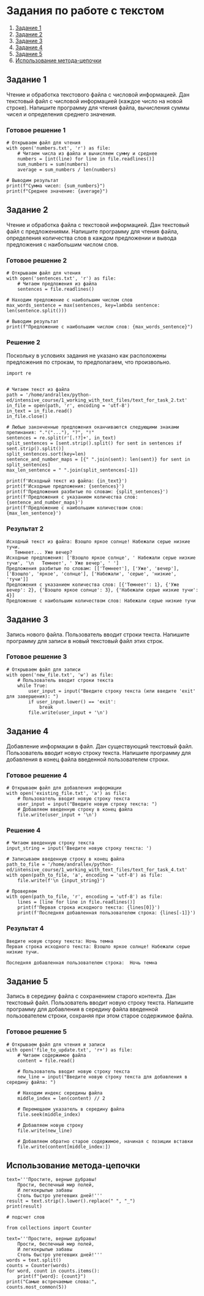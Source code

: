 # Задания по работе с текстом
1. [Задание 1](#задание-1)
2. [Задание 2](#задание-2)
3. [Задание 3](#задание-3)
4. [Задание 4](#задание-4)
5. [Задание 5](#задание-5)
6. [Использование метода-цепочки]()

## Задание 1
Чтение и обработка текстового файла с числовой информацией. Дан текстовый файл с числовой информацией (каждое число на новой строке). Напишите программу для чтения файла, вычисления суммы чисел и определения среднего значения.
### Готовое решение 1
```
# Открываем файл для чтения
with open('numbers.txt', 'r') as file:
    # Читаем числа из файла и вычисляем сумму и среднее
    numbers = [int(line) for line in file.readlines()]
    sum_numbers = sum(numbers)
    average = sum_numbers / len(numbers)

# Выводим результат
print(f"Сумма чисел: {sum_numbers}")
print(f"Среднее значение: {average}")
```

## Задание 2
Чтение и обработка файла с текстовой информацией. 
Дан текстовый файл с предложениями. Напишите программу для чтения файла, определения количества слов в каждом предложении и вывода предложения с наибольшим числом слов.
### Готовое решение 2
```
# Открываем файл для чтения
with open('sentences.txt', 'r') as file:
    # Читаем предложения из файла
    sentences = file.readlines()

# Находим предложение с наибольшим числом слов
max_words_sentence = max(sentences, key=lambda sentence: len(sentence.split()))

# Выводим результат
print(f"Предложение с наибольшим числом слов: {max_words_sentence}")
```
### Решение 2
Поскольку в условиях задания не указано как расположены предложения по строкам, то предполагаем, что произвольно.
```
import re


# Читаем текст из файла
path = '/home/andrallex/python-ed/intensive_course/1_working_with_text_files/text_for_task_2.txt'
in_file = open(path, 'r', encoding = 'utf-8')
in_text = in_file.read()
in_file.close()

# Любые законченные предложения оканчиваются следующими знаками препинания: "."("..."), "?", "!"
sentences = re.split(r'[.!?]+', in_text)
split_sentences = [sent.strip().split() for sent in sentences if sent.strip().split()]
split_sentences.sort(key=len)
sentence_and_number_maps = [{" ".join(sent): len(sent)} for sent in split_sentences]
max_len_sentence = " ".join(split_sentences[-1])

print(f'Исходный текст из файла: {in_text}')
print(f'Исходные предложения: {sentences}')
print(f'Предложения разбитые по словам: {split_sentences}')
print(f'Предложения с указанием количества слов: {sentence_and_number_maps}')
print(f'Предложение с наибольшим количеством слов: {max_len_sentence}')
```
### Результат 2
```
Исходный текст из файла: Взошло яркое солнце! Набежали серые низкие тучи.
   Темнеет... Уже вечер? 
Исходные предложения: ['Взошло яркое солнце', ' Набежали серые низкие тучи', '\n   Темнеет', ' Уже вечер', ' ']
Предложения разбитые по словам: [['Темнеет'], ['Уже', 'вечер'], ['Взошло', 'яркое', 'солнце'], ['Набежали', 'серые', 'низкие', 'тучи']]
Предложения с указанием количества слов: [{'Темнеет': 1}, {'Уже вечер': 2}, {'Взошло яркое солнце': 3}, {'Набежали серые низкие тучи': 4}]
Предложение с наибольшим количеством слов: Набежали серые низкие тучи
```
## Задание 3
Запись нового файла. Пользователь вводит строки текста. 
Напишите программу для записи в новый текстовый файл этих строк.

### Готовое решение 3
```
# Открываем файл для записи
with open('new_file.txt', 'w') as file:
    # Пользователь вводит строки текста
    while True:
        user_input = input("Введите строку текста (или введите 'exit' для завершения): ")
        if user_input.lower() == 'exit':
            break
        file.write(user_input + '\n')
```
## Задание 4
Добавление информации в файл. Дан существующий текстовый файл. Пользователь вводит новую строку текста. 
Напишите программу для добавления в конец файла введенной пользователем строки.
### Готовое решение 4
```
# Открываем файл для добавления информации
with open('existing_file.txt', 'a') as file:
    # Пользователь вводит новую строку текста
    user_input = input("Введите новую строку текста: ")
    # Добавляем введенную строку в конец файла
    file.write(user_input + '\n')
```
### Решение 4
```
# Читаем введенную строку текста
input_string = input('Введите новую строку текста: ')

# Записываем введенную строку в конец файла
path_to_file = '/home/andrallex/python-ed/intensive_course/1_working_with_text_files/text_for_task_4.txt'
with open(path_to_file, 'a', encoding = 'utf-8') as file:
    file.write(f'\n {input_string}')
    
# Проверяем
with open(path_to_file, 'r', encoding = 'utf-8') as file:
    lines = [line for line in file.readlines()]
    print(f'Первая строка исходного текста: {lines[0]}')
    print(f'Последняя добавленная пользователем строка: {lines[-1]}')
```
### Результат 4
```
Введите новую строку текста: Ночь темна
Первая строка исходного текста: Взошло яркое солнце! Набежали серые низкие тучи.

Последняя добавленная пользователем строка:  Ночь темна
```

## Задание 5
Запись в середину файла с сохранением старого контента. Дан текстовый файл. Пользователь вводит новую строку текста. 
Напишите программу для добавления в середину файла введенной пользователем строки, сохраняя при этом старое содержимое файла.

### Готовое решение 5
```
# Открываем файл для чтения и записи
with open('file_to_update.txt', 'r+') as file:
    # Читаем содержимое файла
    content = file.read()

    # Пользователь вводит новую строку текста
    new_line = input("Введите новую строку текста для добавления в середину файла: ")

    # Находим индекс середины файла
    middle_index = len(content) // 2

    # Перемещаем указатель в середину файла
    file.seek(middle_index)

    # Добавляем новую строку
    file.write(new_line)

    # Добавляем обратно старое содержимое, начиная с позиции вставки
    file.write(content[middle_index:])
```

## Использование метода-цепочки
```
text='''Простите, верные дубравы!
    Прости, беспечный мир полей,
    И легкокрылые забавы
    Столь быстро улетевших дней!'''
result = text.strip().lower().replace(" ", "_")
print(result)
```
```
# подсчет слов

from collections import Counter

text='''Простите, верные дубравы!
    Прости, беспечный мир полей,
    И легкокрылые забавы
    Столь быстро улетевших дней!'''
words = text.split()
counts = Counter(words)
for word, count in counts.items():
    print(f"{word}: {count}")
print("Самые встречаемые слова:",
counts.most_common(5))
```





